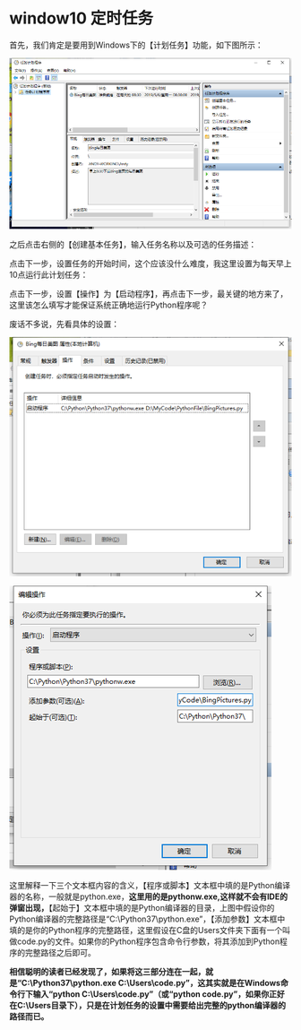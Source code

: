 # window10 定时任务

首先，我们肯定是要用到Windows下的【计划任务】功能，如下图所示：

 [![img](Untitled.assets/1508686-20190505204545414-1190398016.png)](https://img2018.cnblogs.com/blog/1508686/201905/1508686-20190505204545414-1190398016.png)

 

之后点击右侧的【创建基本任务】，输入任务名称以及可选的任务描述：

 

点击下一步，设置任务的开始时间，这个应该没什么难度，我这里设置为每天早上10点运行此计划任务：

 

点击下一步，设置【操作】为【启动程序】，再点击下一步，最关键的地方来了，这里该怎么填写才能保证系统正确地运行Python程序呢？

 

废话不多说，先看具体的设置：

 

[![img](Untitled.assets/1508686-20190505204712433-1464388981.png)](https://img2018.cnblogs.com/blog/1508686/201905/1508686-20190505204712433-1464388981.png)

 

 

 [![img](Untitled.assets/1508686-20190505204643915-1189524802.png)](https://img2018.cnblogs.com/blog/1508686/201905/1508686-20190505204643915-1189524802.png)

 

 

这里解释一下三个文本框内容的含义，【程序或脚本】文本框中填的是Python编译器的名称，一般就是python.exe，**这里用的是pythonw.exe,这样就不会有IDE的弹窗出现，**【起始于】文本框中填的是Python编译器的目录，上图中假设你的Python编译器的完整路径是“C:\Python37\python.exe”，【添加参数】文本框中填的是你的Python程序的完整路径，这里假设在C盘的Users文件夹下面有一个叫做code.py的文件。如果你的Python程序包含命令行参数，将其添加到Python程序的完整路径之后即可。

 

**相信聪明的读者已经发现了，如果将这三部分连在一起，就是“C:\Python37\python.exe C:\Users\code.py”，这其实就是在Windows命令行下输入“python C:\Users\code.py”（或“python code.py”，如果你正好在C:\Users目录下），只是在计划任务的设置中需要给出完整的python编译器的路径而已。**